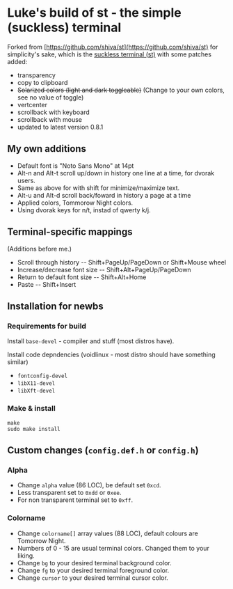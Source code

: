 # Luke's build of st - the simple (suckless) terminal

Forked from [https://github.com/shiva/st](https://github.com/shiva/st) for simplicity's sake, which is the [suckless terminal (st)](https://st.suckless.org/) with some patches added:

+ transparency
+ copy to clipboard
+ ~~Solarized colors (light and dark toggleable)~~ (Change to your own colors, see no value of toggle)
+ vertcenter
+ scrollback with keyboard
+ scrollback with mouse
+ updated to latest version 0.8.1

## My own additions

+ Default font is "Noto Sans Mono" at 14pt
+ Alt-n and Alt-t scroll up/down in history one line at a time, for dvorak users.
+ Same as above for with shift for minimize/maximize text.
+ Alt-u and Alt-d scroll back/foward in history a page at a time
+ Applied colors, Tommorow Night colors.
+ Using dvorak keys for n/t, instad of qwerty k/j. 

## Terminal-specific mappings

(Additions before me.)

+ Scroll through history -- Shift+PageUp/PageDown or Shift+Mouse wheel
+ Increase/decrease font size -- Shift+Alt+PageUp/PageDown
+ Return to default font size -- Shift+Alt+Home
+ Paste -- Shift+Insert

## Installation for newbs

### Requirements for build

Install `base-devel` - compiler and stuff (most distros have).

Install code depndencies (voidlinux - most distro should have something similar) 

+ `fontconfig-devel` 
+ `libX11-devel` 
+ `libXft-devel`


### Make & install

```
make
sudo make install
```

## Custom changes (`config.def.h` or `config.h`)

### Alpha

+ Change `alpha` value (86 LOC), be default set `0xcd`.
+ Less transparent set to `0xdd` or `0xee`.
+ For non transparent terminal set to `0xff`.

### Colorname

+ Change `colorname[]` array values (88 LOC), default colours are Tomorrow Night.
+ Numbers of 0 - 15 are usual terminal colors. Changed them to your liking.
+ Change `bg` to your desired terminal background color.
+ Change `fg` to your desired terminal foreground color.
+ Change `cursor` to your desired terminal cursor color.
